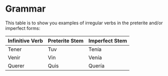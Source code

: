 <h1>Grammar</h1>


<p>This table is to show you examples of irregular verbs in the preterite and/or imperfect forms:</p>            
  <table class="table table-striped">
    <thead>
      <tr>
        <th>Infinitive Verb</th>
        <th>Preterite Stem</th>
        <th>Imperfect Stem</th>
      </tr>
    </thead>
    <tbody>
      <tr>
        <td>Tener</td>
        <td>Tuv</td>
        <td>Tenía</td>
      </tr>
      <tr>
        <td>Venir</td>
        <td>Vin</td>
        <td>Venía</td>
      </tr>
      <tr>
        <td>Querer</td>
        <td>Quis</td>
        <td>Quería</td>
      </tr>
    </tbody>
  </table>
